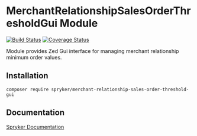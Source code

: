 # MerchantRelationshipSalesOrderThresholdGui Module
[![Build Status](https://travis-ci.org/spryker/merchant-relationship-sales-order-threshold-gui.svg)](https://travis-ci.org/spryker/merchant-relationship-sales-order-threshold-gui)
[![Coverage Status](https://coveralls.io/repos/github/spryker/merchant-relationship-sales-order-threshold-gui/badge.svg)](https://coveralls.io/github/spryker/merchant-relationship-sales-order-threshold-gui)

Module provides Zed Gui interface for managing merchant relationship minimum order values. 

## Installation

```
composer require spryker/merchant-relationship-sales-order-threshold-gui
```

## Documentation

[Spryker Documentation](https://academy.spryker.com/developing_with_spryker/module_guide/modules.html)
